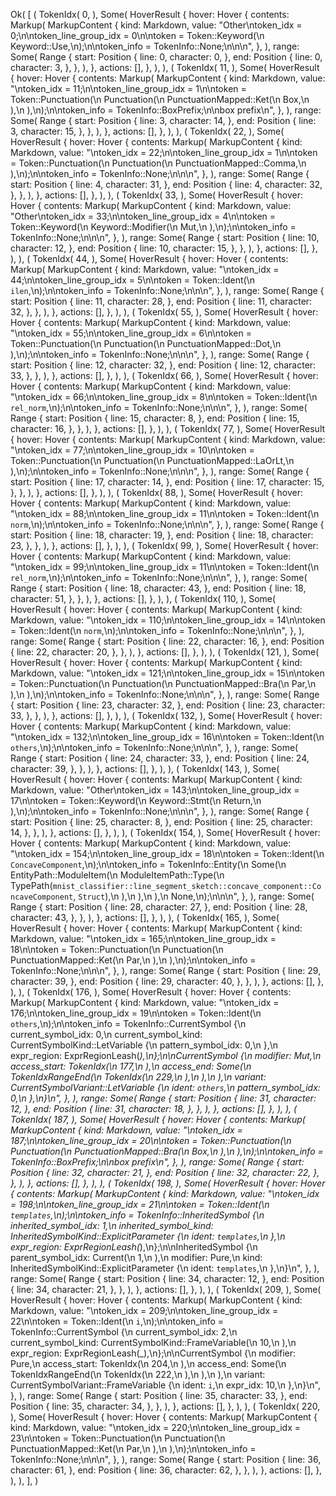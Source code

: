 Ok(
    [
        (
            TokenIdx(
                0,
            ),
            Some(
                HoverResult {
                    hover: Hover {
                        contents: Markup(
                            MarkupContent {
                                kind: Markdown,
                                value: "Other\ntoken_idx = 0;\n\ntoken_line_group_idx = 0\n\ntoken = Token::Keyword(\n    Keyword::Use,\n);\n\ntoken_info = TokenInfo::None;\n\n\n",
                            },
                        ),
                        range: Some(
                            Range {
                                start: Position {
                                    line: 0,
                                    character: 0,
                                },
                                end: Position {
                                    line: 0,
                                    character: 3,
                                },
                            },
                        ),
                    },
                    actions: [],
                },
            ),
        ),
        (
            TokenIdx(
                11,
            ),
            Some(
                HoverResult {
                    hover: Hover {
                        contents: Markup(
                            MarkupContent {
                                kind: Markdown,
                                value: "\ntoken_idx = 11;\n\ntoken_line_group_idx = 1\n\ntoken = Token::Punctuation(\n    Punctuation(\n        PunctuationMapped::Ket(\n            Box,\n        ),\n    ),\n);\n\ntoken_info = TokenInfo::BoxPrefix;\n\nbox prefix\n",
                            },
                        ),
                        range: Some(
                            Range {
                                start: Position {
                                    line: 3,
                                    character: 14,
                                },
                                end: Position {
                                    line: 3,
                                    character: 15,
                                },
                            },
                        ),
                    },
                    actions: [],
                },
            ),
        ),
        (
            TokenIdx(
                22,
            ),
            Some(
                HoverResult {
                    hover: Hover {
                        contents: Markup(
                            MarkupContent {
                                kind: Markdown,
                                value: "\ntoken_idx = 22;\n\ntoken_line_group_idx = 1\n\ntoken = Token::Punctuation(\n    Punctuation(\n        PunctuationMapped::Comma,\n    ),\n);\n\ntoken_info = TokenInfo::None;\n\n\n",
                            },
                        ),
                        range: Some(
                            Range {
                                start: Position {
                                    line: 4,
                                    character: 31,
                                },
                                end: Position {
                                    line: 4,
                                    character: 32,
                                },
                            },
                        ),
                    },
                    actions: [],
                },
            ),
        ),
        (
            TokenIdx(
                33,
            ),
            Some(
                HoverResult {
                    hover: Hover {
                        contents: Markup(
                            MarkupContent {
                                kind: Markdown,
                                value: "Other\ntoken_idx = 33;\n\ntoken_line_group_idx = 4\n\ntoken = Token::Keyword(\n    Keyword::Modifier(\n        Mut,\n    ),\n);\n\ntoken_info = TokenInfo::None;\n\n\n",
                            },
                        ),
                        range: Some(
                            Range {
                                start: Position {
                                    line: 10,
                                    character: 12,
                                },
                                end: Position {
                                    line: 10,
                                    character: 15,
                                },
                            },
                        ),
                    },
                    actions: [],
                },
            ),
        ),
        (
            TokenIdx(
                44,
            ),
            Some(
                HoverResult {
                    hover: Hover {
                        contents: Markup(
                            MarkupContent {
                                kind: Markdown,
                                value: "\ntoken_idx = 44;\n\ntoken_line_group_idx = 5\n\ntoken = Token::Ident(\n    `ilen`,\n);\n\ntoken_info = TokenInfo::None;\n\n\n",
                            },
                        ),
                        range: Some(
                            Range {
                                start: Position {
                                    line: 11,
                                    character: 28,
                                },
                                end: Position {
                                    line: 11,
                                    character: 32,
                                },
                            },
                        ),
                    },
                    actions: [],
                },
            ),
        ),
        (
            TokenIdx(
                55,
            ),
            Some(
                HoverResult {
                    hover: Hover {
                        contents: Markup(
                            MarkupContent {
                                kind: Markdown,
                                value: "\ntoken_idx = 55;\n\ntoken_line_group_idx = 6\n\ntoken = Token::Punctuation(\n    Punctuation(\n        PunctuationMapped::Dot,\n    ),\n);\n\ntoken_info = TokenInfo::None;\n\n\n",
                            },
                        ),
                        range: Some(
                            Range {
                                start: Position {
                                    line: 12,
                                    character: 32,
                                },
                                end: Position {
                                    line: 12,
                                    character: 33,
                                },
                            },
                        ),
                    },
                    actions: [],
                },
            ),
        ),
        (
            TokenIdx(
                66,
            ),
            Some(
                HoverResult {
                    hover: Hover {
                        contents: Markup(
                            MarkupContent {
                                kind: Markdown,
                                value: "\ntoken_idx = 66;\n\ntoken_line_group_idx = 8\n\ntoken = Token::Ident(\n    `rel_norm`,\n);\n\ntoken_info = TokenInfo::None;\n\n\n",
                            },
                        ),
                        range: Some(
                            Range {
                                start: Position {
                                    line: 15,
                                    character: 8,
                                },
                                end: Position {
                                    line: 15,
                                    character: 16,
                                },
                            },
                        ),
                    },
                    actions: [],
                },
            ),
        ),
        (
            TokenIdx(
                77,
            ),
            Some(
                HoverResult {
                    hover: Hover {
                        contents: Markup(
                            MarkupContent {
                                kind: Markdown,
                                value: "\ntoken_idx = 77;\n\ntoken_line_group_idx = 10\n\ntoken = Token::Punctuation(\n    Punctuation(\n        PunctuationMapped::LaOrLt,\n    ),\n);\n\ntoken_info = TokenInfo::None;\n\n\n",
                            },
                        ),
                        range: Some(
                            Range {
                                start: Position {
                                    line: 17,
                                    character: 14,
                                },
                                end: Position {
                                    line: 17,
                                    character: 15,
                                },
                            },
                        ),
                    },
                    actions: [],
                },
            ),
        ),
        (
            TokenIdx(
                88,
            ),
            Some(
                HoverResult {
                    hover: Hover {
                        contents: Markup(
                            MarkupContent {
                                kind: Markdown,
                                value: "\ntoken_idx = 88;\n\ntoken_line_group_idx = 11\n\ntoken = Token::Ident(\n    `norm`,\n);\n\ntoken_info = TokenInfo::None;\n\n\n",
                            },
                        ),
                        range: Some(
                            Range {
                                start: Position {
                                    line: 18,
                                    character: 19,
                                },
                                end: Position {
                                    line: 18,
                                    character: 23,
                                },
                            },
                        ),
                    },
                    actions: [],
                },
            ),
        ),
        (
            TokenIdx(
                99,
            ),
            Some(
                HoverResult {
                    hover: Hover {
                        contents: Markup(
                            MarkupContent {
                                kind: Markdown,
                                value: "\ntoken_idx = 99;\n\ntoken_line_group_idx = 11\n\ntoken = Token::Ident(\n    `rel_norm`,\n);\n\ntoken_info = TokenInfo::None;\n\n\n",
                            },
                        ),
                        range: Some(
                            Range {
                                start: Position {
                                    line: 18,
                                    character: 43,
                                },
                                end: Position {
                                    line: 18,
                                    character: 51,
                                },
                            },
                        ),
                    },
                    actions: [],
                },
            ),
        ),
        (
            TokenIdx(
                110,
            ),
            Some(
                HoverResult {
                    hover: Hover {
                        contents: Markup(
                            MarkupContent {
                                kind: Markdown,
                                value: "\ntoken_idx = 110;\n\ntoken_line_group_idx = 14\n\ntoken = Token::Ident(\n    `norm`,\n);\n\ntoken_info = TokenInfo::None;\n\n\n",
                            },
                        ),
                        range: Some(
                            Range {
                                start: Position {
                                    line: 22,
                                    character: 16,
                                },
                                end: Position {
                                    line: 22,
                                    character: 20,
                                },
                            },
                        ),
                    },
                    actions: [],
                },
            ),
        ),
        (
            TokenIdx(
                121,
            ),
            Some(
                HoverResult {
                    hover: Hover {
                        contents: Markup(
                            MarkupContent {
                                kind: Markdown,
                                value: "\ntoken_idx = 121;\n\ntoken_line_group_idx = 15\n\ntoken = Token::Punctuation(\n    Punctuation(\n        PunctuationMapped::Bra(\n            Par,\n        ),\n    ),\n);\n\ntoken_info = TokenInfo::None;\n\n\n",
                            },
                        ),
                        range: Some(
                            Range {
                                start: Position {
                                    line: 23,
                                    character: 32,
                                },
                                end: Position {
                                    line: 23,
                                    character: 33,
                                },
                            },
                        ),
                    },
                    actions: [],
                },
            ),
        ),
        (
            TokenIdx(
                132,
            ),
            Some(
                HoverResult {
                    hover: Hover {
                        contents: Markup(
                            MarkupContent {
                                kind: Markdown,
                                value: "\ntoken_idx = 132;\n\ntoken_line_group_idx = 16\n\ntoken = Token::Ident(\n    `others`,\n);\n\ntoken_info = TokenInfo::None;\n\n\n",
                            },
                        ),
                        range: Some(
                            Range {
                                start: Position {
                                    line: 24,
                                    character: 33,
                                },
                                end: Position {
                                    line: 24,
                                    character: 39,
                                },
                            },
                        ),
                    },
                    actions: [],
                },
            ),
        ),
        (
            TokenIdx(
                143,
            ),
            Some(
                HoverResult {
                    hover: Hover {
                        contents: Markup(
                            MarkupContent {
                                kind: Markdown,
                                value: "Other\ntoken_idx = 143;\n\ntoken_line_group_idx = 17\n\ntoken = Token::Keyword(\n    Keyword::Stmt(\n        Return,\n    ),\n);\n\ntoken_info = TokenInfo::None;\n\n\n",
                            },
                        ),
                        range: Some(
                            Range {
                                start: Position {
                                    line: 25,
                                    character: 8,
                                },
                                end: Position {
                                    line: 25,
                                    character: 14,
                                },
                            },
                        ),
                    },
                    actions: [],
                },
            ),
        ),
        (
            TokenIdx(
                154,
            ),
            Some(
                HoverResult {
                    hover: Hover {
                        contents: Markup(
                            MarkupContent {
                                kind: Markdown,
                                value: "\ntoken_idx = 154;\n\ntoken_line_group_idx = 18\n\ntoken = Token::Ident(\n    `ConcaveComponent`,\n);\n\ntoken_info = TokenInfo::Entity(\n    Some(\n        EntityPath::ModuleItem(\n            ModuleItemPath::Type(\n                TypePath(`mnist_classifier::line_segment_sketch::concave_component::ConcaveComponent`, `Struct`),\n            ),\n        ),\n    ),\n    None,\n);\n\n\n",
                            },
                        ),
                        range: Some(
                            Range {
                                start: Position {
                                    line: 28,
                                    character: 27,
                                },
                                end: Position {
                                    line: 28,
                                    character: 43,
                                },
                            },
                        ),
                    },
                    actions: [],
                },
            ),
        ),
        (
            TokenIdx(
                165,
            ),
            Some(
                HoverResult {
                    hover: Hover {
                        contents: Markup(
                            MarkupContent {
                                kind: Markdown,
                                value: "\ntoken_idx = 165;\n\ntoken_line_group_idx = 18\n\ntoken = Token::Punctuation(\n    Punctuation(\n        PunctuationMapped::Ket(\n            Par,\n        ),\n    ),\n);\n\ntoken_info = TokenInfo::None;\n\n\n",
                            },
                        ),
                        range: Some(
                            Range {
                                start: Position {
                                    line: 29,
                                    character: 39,
                                },
                                end: Position {
                                    line: 29,
                                    character: 40,
                                },
                            },
                        ),
                    },
                    actions: [],
                },
            ),
        ),
        (
            TokenIdx(
                176,
            ),
            Some(
                HoverResult {
                    hover: Hover {
                        contents: Markup(
                            MarkupContent {
                                kind: Markdown,
                                value: "\ntoken_idx = 176;\n\ntoken_line_group_idx = 19\n\ntoken = Token::Ident(\n    `others`,\n);\n\ntoken_info = TokenInfo::CurrentSymbol {\n    current_symbol_idx: 0,\n    current_symbol_kind: CurrentSymbolKind::LetVariable {\n        pattern_symbol_idx: 0,\n    },\n    expr_region: ExprRegionLeash(_),\n};\n\nCurrentSymbol {\n    modifier: Mut,\n    access_start: TokenIdx(\n        177,\n    ),\n    access_end: Some(\n        TokenIdxRangeEnd(\n            TokenIdx(\n                229,\n            ),\n        ),\n    ),\n    variant: CurrentSymbolVariant::LetVariable {\n        ident: `others`,\n        pattern_symbol_idx: 0,\n    },\n}\n",
                            },
                        ),
                        range: Some(
                            Range {
                                start: Position {
                                    line: 31,
                                    character: 12,
                                },
                                end: Position {
                                    line: 31,
                                    character: 18,
                                },
                            },
                        ),
                    },
                    actions: [],
                },
            ),
        ),
        (
            TokenIdx(
                187,
            ),
            Some(
                HoverResult {
                    hover: Hover {
                        contents: Markup(
                            MarkupContent {
                                kind: Markdown,
                                value: "\ntoken_idx = 187;\n\ntoken_line_group_idx = 20\n\ntoken = Token::Punctuation(\n    Punctuation(\n        PunctuationMapped::Bra(\n            Box,\n        ),\n    ),\n);\n\ntoken_info = TokenInfo::BoxPrefix;\n\nbox prefix\n",
                            },
                        ),
                        range: Some(
                            Range {
                                start: Position {
                                    line: 32,
                                    character: 21,
                                },
                                end: Position {
                                    line: 32,
                                    character: 22,
                                },
                            },
                        ),
                    },
                    actions: [],
                },
            ),
        ),
        (
            TokenIdx(
                198,
            ),
            Some(
                HoverResult {
                    hover: Hover {
                        contents: Markup(
                            MarkupContent {
                                kind: Markdown,
                                value: "\ntoken_idx = 198;\n\ntoken_line_group_idx = 21\n\ntoken = Token::Ident(\n    `templates`,\n);\n\ntoken_info = TokenInfo::InheritedSymbol {\n    inherited_symbol_idx: 1,\n    inherited_symbol_kind: InheritedSymbolKind::ExplicitParameter {\n        ident: `templates`,\n    },\n    expr_region: ExprRegionLeash(_),\n};\n\nInheritedSymbol {\n    parent_symbol_idx: Current(\n        1,\n    ),\n    modifier: Pure,\n    kind: InheritedSymbolKind::ExplicitParameter {\n        ident: `templates`,\n    },\n}\n",
                            },
                        ),
                        range: Some(
                            Range {
                                start: Position {
                                    line: 34,
                                    character: 12,
                                },
                                end: Position {
                                    line: 34,
                                    character: 21,
                                },
                            },
                        ),
                    },
                    actions: [],
                },
            ),
        ),
        (
            TokenIdx(
                209,
            ),
            Some(
                HoverResult {
                    hover: Hover {
                        contents: Markup(
                            MarkupContent {
                                kind: Markdown,
                                value: "\ntoken_idx = 209;\n\ntoken_line_group_idx = 22\n\ntoken = Token::Ident(\n    `i`,\n);\n\ntoken_info = TokenInfo::CurrentSymbol {\n    current_symbol_idx: 2,\n    current_symbol_kind: CurrentSymbolKind::FrameVariable(\n        10,\n    ),\n    expr_region: ExprRegionLeash(_),\n};\n\nCurrentSymbol {\n    modifier: Pure,\n    access_start: TokenIdx(\n        204,\n    ),\n    access_end: Some(\n        TokenIdxRangeEnd(\n            TokenIdx(\n                222,\n            ),\n        ),\n    ),\n    variant: CurrentSymbolVariant::FrameVariable {\n        ident: `i`,\n        expr_idx: 10,\n    },\n}\n",
                            },
                        ),
                        range: Some(
                            Range {
                                start: Position {
                                    line: 35,
                                    character: 33,
                                },
                                end: Position {
                                    line: 35,
                                    character: 34,
                                },
                            },
                        ),
                    },
                    actions: [],
                },
            ),
        ),
        (
            TokenIdx(
                220,
            ),
            Some(
                HoverResult {
                    hover: Hover {
                        contents: Markup(
                            MarkupContent {
                                kind: Markdown,
                                value: "\ntoken_idx = 220;\n\ntoken_line_group_idx = 23\n\ntoken = Token::Punctuation(\n    Punctuation(\n        PunctuationMapped::Ket(\n            Par,\n        ),\n    ),\n);\n\ntoken_info = TokenInfo::None;\n\n\n",
                            },
                        ),
                        range: Some(
                            Range {
                                start: Position {
                                    line: 36,
                                    character: 61,
                                },
                                end: Position {
                                    line: 36,
                                    character: 62,
                                },
                            },
                        ),
                    },
                    actions: [],
                },
            ),
        ),
    ],
)